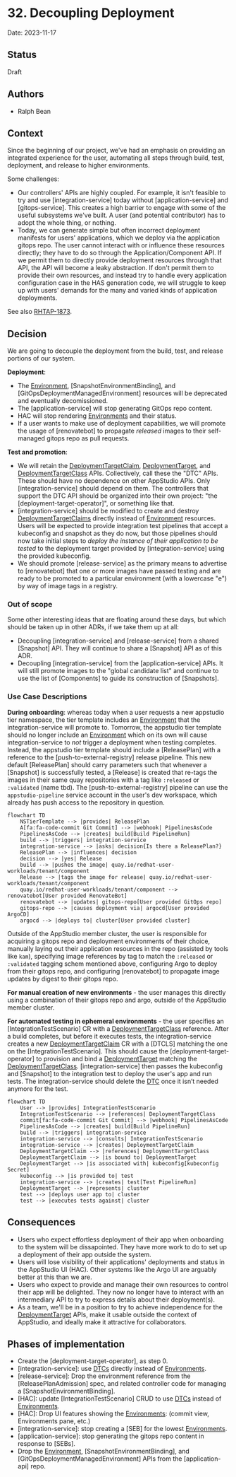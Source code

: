 # 32. Decoupling Deployment

Date: 2023-11-17

## Status

Draft

## Authors

- Ralph Bean

## Context

Since the beginning of our project, we've had an emphasis on providing an integrated experience for
the user, automating all steps through build, test, deployment, and release to higher environments.

Some challenges:

- Our controllers' APIs are highly coupled. For example, it isn't feasible to try and use
  [integration-service] today without [application-service] and [gitops-service]. This creates
  a high barrier to engage with some of the useful subsystems we've built. A user (and potential
  contributor) has to adopt the whole thing, or nothing.
- Today, we can generate simple but often incorrect deployment manifests for users' applications,
  which we deploy via the application gitops repo. The user cannot interact with or influence these
  resources directly; they have to do so through the Application/Component API. If we permit them to
  directly provide deployment resources through that API, the API will become a leaky abstraction.
  If don't permit them to provide their own resources, and instead try to handle every application
  configuration case in the HAS generation code, we will struggle to keep up with users' demands for
  the many and varied kinds of application deployments.

See also [RHTAP-1873](https://issues.redhat.com/browse/RHTAP-1873).

## Decision

We are going to decouple the deployment from the build, test, and release portions of our system.

**Deployment**:

- The [Environment], [SnapshotEnvironmentBinding], and [GitOpsDeploymentManagedEnvironment]
  resources will be deprecated and eventually decomissioned.
- The [application-service] will stop generating GitOps repo content.
- HAC will stop rendering [Environments] and their status.
- If a user wants to make use of deployment capabilities, we will promote the usage of [renovatebot]
  to propagate _released_ images to their self-managed gitops repo as pull requests.

**Test and promotion**:

- We will retain the [DeploymentTargetClaim], [DeploymentTarget], and [DeploymentTargetClass] APIs.
  Collectively, call these the "DTC" APIs. These should have no dependence on other AppStudio APIs.
  Only [integration-service] should depend on them. The controllers that support the DTC API should
  be organized into their own project: "the [deployment-target-operator]", or something like that.
- [integration-service] should be modified to create and destroy [DeploymentTargetClaims] directly
  instead of [Environment] resources. Users will be expected to provide integration test pipelines
  that accept a kubeconfig and snapshot as they do now, but those pipelines should now take initial
  steps to *deploy the instance of their application to be tested* to the deployment target provided
  by [integration-service] using the provided kubeconfig.
- We should promote [release-service] as the primary means to advertise to [renovatebot] that one or
  more images have passed testing and are ready to be promoted to a particular environment (with
  a lowercase "e") by way of image tags in a registry.

### Out of scope

Some other interesting ideas that are floating around these days, but which should be taken up in
other ADRs, if we take them up at all:

- Decoupling [integration-service] and [release-service] from a shared [Snapshot] API. They will
  continue to share a [Snapshot] API as of this ADR.
- Decoupling [integration-service] from the [application-service] APIs. It will still promote images
  to the "global candidate list" and continue to use the list of [Components] to guide its
  construction of [Snapshots].

### Use Case Descriptions

**During onboarding**: whereas today when a user requests a new appstudio tier namespace, the tier
template includes an [Environment] that the integration-service will promote to. Tomorrow, the
appstudio tier template should no longer include an [Environment] which on its own will cause
integration-service to _not_ trigger a deployment when testing completes. Instead, the appstudio
tier template should include a [ReleasePlan] with a reference to the [push-to-external-registry]
release pipeline. This new default [ReleasePlan] should carry parameters such that whenever
a [Snapshot] is successfully tested, a [Release] is created that re-tags the images in their same
quay repositories with a tag like `:released` or `:validated` (name tbd). The
[push-to-external-registry] pipeline can use the `appstudio-pipeline` service account in the user's
dev workspace, which already has push access to the repository in question.

```mermaid
flowchart TD
    NSTierTemplate --> |provides| ReleasePlan
    A[fa:fa-code-commit Git Commit] --> |webhook| PipelinesAsCode
    PipelinesAsCode --> |creates| build[Build PipelineRun]
    build --> |triggers| integration-service
    integration-service --> |asks| decision{Is there a ReleasePlan?}
    ReleasePlan --> |influences| decision
    decision --> |yes| Release
    build --> |pushes the image| quay.io/redhat-user-workloads/tenant/component
    Release --> |tags the image for release| quay.io/redhat-user-workloads/tenant/component
    quay.io/redhat-user-workloads/tenant/component --> renovatebot[User provided RenovateBot]
    renovatebot --> |updates| gitops-repo[User provided GitOps repo]
    gitops-repo --> |causes deployment via| argocd[User provided ArgoCD]
    argocd --> |deploys to| cluster[User provided cluster]
```

Outside of the AppStudio member cluster, the user is responsible for acquiring a gitops repo and
deployment environments of their choice, manually laying out their application resources in the repo
(assisted by tools like `kam`), specifying image references by tag to match the `:released` or
`:validated` tagging schem mentioned above, configuring Argo to deploy from their gitops repo, and
configuring [renovatebot] to propagate image updates by digest to their gitops repo.

**For manual creation of new environments** - the user manages this directly using a combination of
their gitops repo and argo, outside of the AppStudio member cluster.

**For automated testing in ephemeral environments** - the user specifies an
[IntegrationTestScenario] CR with a [DeploymentTargetClass] reference. After a build completes, but
before it executes tests, the integration-service creates a new [DeploymentTargetClaim] CR with
a [DTCLS] matching the one on the [IntegrationTestScenario]. This should cause the
[deployment-target-operator] to provision and bind a [DeploymentTarget] matching the
[DeploymentTargetClass]. [integration-service] then passes the kubeconfig and [Snapshot] to the
integration test to deploy the user's app and run tests.  The integration-service should delete the
[DTC] once it isn’t needed anymore for the test.

```mermaid
flowchart TD
    User --> |provides| IntegrationTestScenario
    IntegrationTestScenario --> |references| DeploymentTargetClass
    commit[fa:fa-code-commit Git Commit] --> |webhook| PipelinesAsCode
    PipelinesAsCode --> |creates| build[Build PipelineRun]
    build --> |triggers| integration-service
    integration-service --> |consults| IntegrationTestScenario
    integration-service --> |creates| DeploymentTargetClaim
    DeploymentTargetClaim --> |references| DeploymentTargetClass
    DeploymentTargetClaim --> |is bound to| DeploymentTarget
    DeploymentTarget --> |is associated with| kubeconfig[kubeconfig Secret]
    kubeconfig --> |is provided to| test
    integration-service --> |creates| test[Test PipelineRun]
    DeploymentTarget --> |represents| cluster
    test --> |deploys user app to| cluster
    test --> |executes tests against| cluster
```

## Consequences

- Users who expect effortless deployment of their app when onboarding to the system will be
  dissapointed. They have more work to do to set up a deployment of their app outside the system.
- Users will lose visibility of their applications' deployments and status in the AppStudio UI
  (HAC). Other systems like the Argo UI are arguably better at this than we are.
- Users who expect to provide and manage their own resources to control their app will be delighted.
  They now no longer have to interact with an intermediary API to try to express details about their
  deployment(s).
- As a team, we'll be in a position to try to achieve independence for the [DeploymentTarget] APIs,
  make it usable outside the context of AppStudio, and ideally make it attractive for collaborators.

## Phases of implementation

- Create the [deployment-target-operator], as step 0.
- [integration-service]: use [DTCs] directly instead of [Environments].
- [release-service]: Drop the environment reference from the [ReleasePlanAdmission] spec, and
  related controller code for managing a [SnapshotEnvironmentBinding].
- [HAC]: update [IntegrationTestScenario] CRUD to use [DTCs] instead of [Environments].
- [HAC]: Drop UI features showing the [Environments]: (commit view, Environments pane, etc.)
- [integration-service]: stop creating a [SEB] for the lowest [Environments].
- [application-service]: stop generating the gitops repo content in response to [SEBs].
- Drop the [Environment], [SnapshotEnvironmentBinding], and [GitOpsDeploymentManagedEnvironment]
  APIs from the [application-api] repo.

[Environment]: ../ref/application-environment-api.md#environment
[Environments]: ../ref/application-environment-api.md#environment
[DT]: ../ref/application-environment-api.md#deploymenttarget
[DTs]: ../ref/application-environment-api.md#deploymenttarget
[DeploymentTarget]: ../ref/application-environment-api.md#deploymenttarget
[DeploymentTargets]: ../ref/application-environment-api.md#deploymenttarget
[DTC]: ../ref/application-environment-api.md#deploymenttargetclaim
[DTCs]: ../ref/application-environment-api.md#deploymenttargetclaim
[DeploymentTargetClaim]: ../ref/application-environment-api.md#deploymenttargetclaim
[DeploymentTargetClaims]: ../ref/application-environment-api.md#deploymenttargetclaim
[DeploymentTargetClass]: ../ref/application-environment-api.md#deploymenttargetclass
[DeploymentTargetClasses]: ../ref/application-environment-api.md#deploymenttargetclass
